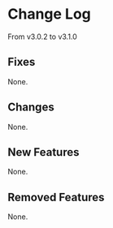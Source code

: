 # Change Log

From v3.0.2 to v3.1.0

## Fixes

None.

## Changes

None.

## New Features

None.

## Removed Features

None.
